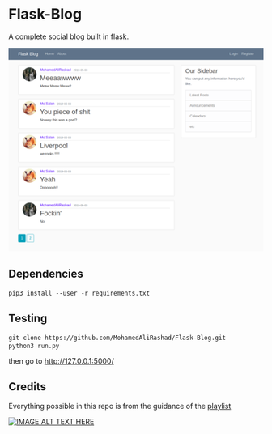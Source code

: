 # Flask-Blog
A complete social blog built in flask.

<p align="left">
  <img src="https://github.com/MohamedAliRashad/Flask-Blog/blob/master/Demo.png" width="700" title="Flask Blog">
</p>

## Dependencies 
```
pip3 install --user -r requirements.txt
```

## Testing
```
git clone https://github.com/MohamedAliRashad/Flask-Blog.git
python3 run.py
```
then go to http://127.0.0.1:5000/

## Credits
Everything possible in this repo is from the guidance of the [playlist](https://www.youtube.com/watch?v=MwZwr5Tvyxo&list=PL-osiE80TeTs4UjLw5MM6OjgkjFeUxCYH)

[![IMAGE ALT TEXT HERE](https://img.youtube.com/vi/MwZwr5Tvyxo/0.jpg)](https://www.youtube.com/watch?v=MwZwr5Tvyxo)
